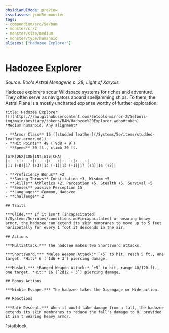 ```yaml
---
obsidianUIMode: preview
cssclasses: json5e-monster
tags:
- compendium/src/5e/bam
- monster/cr/2
- monster/size/medium
- monster/type/humanoid
aliases: ["Hadozee Explorer"]
---
```

# Hadozee Explorer
*Source: Boo's Astral Menagerie p. 28, Light of Xaryxis*  

Hadozee explorers scour Wildspace systems for riches and adventure. They often serve as navigators aboard spelljamming ships. To them, the Astral Plane is a mostly uncharted expanse worthy of further exploration.

```ad-statblock
title: Hadozee Explorer
![](https://raw.githubusercontent.com/5etools-mirror-2/5etools-img/main/bestiary/tokens/BAM/Hadozee%20Explorer.webp#token)
*Medium humanoid, Any alignment*

- **Armor Class** 15 ([studded leather](/Systems/5e/items/studded-leather-armor.md))
- **Hit Points** 49 (`9d8 + 9`)
- **Speed** 30 ft., climb 30 ft.

|STR|DEX|CON|INT|WIS|CHA|
|:---:|:---:|:---:|:---:|:---:|:---:|
|11 (+0)|17 (+3)|13 (+1)|13 (+1)|17 (+3)|14 (+2)|

- **Proficiency Bonus** +2
- **Saving Throws** Constitution +3, Wisdom +5
- **Skills** Athletics +2, Perception +5, Stealth +5, Survival +5
- **Senses** passive Perception 15
- **Languages** Common, Hadozee
- **Challenge** 2

## Traits

***Glide.*** If it isn't [incapacitated](/Systems/5e/rules/conditions.md#incapacitated) or wearing heavy armor, the hadozee can extend its skin membranes to move up to 5 feet horizontally for every 1 foot it descends in the air.

## Actions

***Multiattack.*** The hadozee makes two Shortsword attacks.

***Shortsword.*** *Melee Weapon Attack:* `+5` to hit, reach 5 ft., one target. *Hit:* 6 (`1d6 + 3`) piercing damage.

***Musket.*** *Ranged Weapon Attack:* `+5` to hit, range 40/120 ft., one target. *Hit:* 16 (`2d12 + 3`) piercing damage.

## Bonus Actions

***Nimble Escape.*** The hadozee takes the Disengage or Hide action.

## Reactions

***Safe Descent.*** When it would take damage from a fall, the hadozee extends its skin membranes to reduce the fall's damage to 0, provided it isn't wearing heavy armor.
```
^statblock